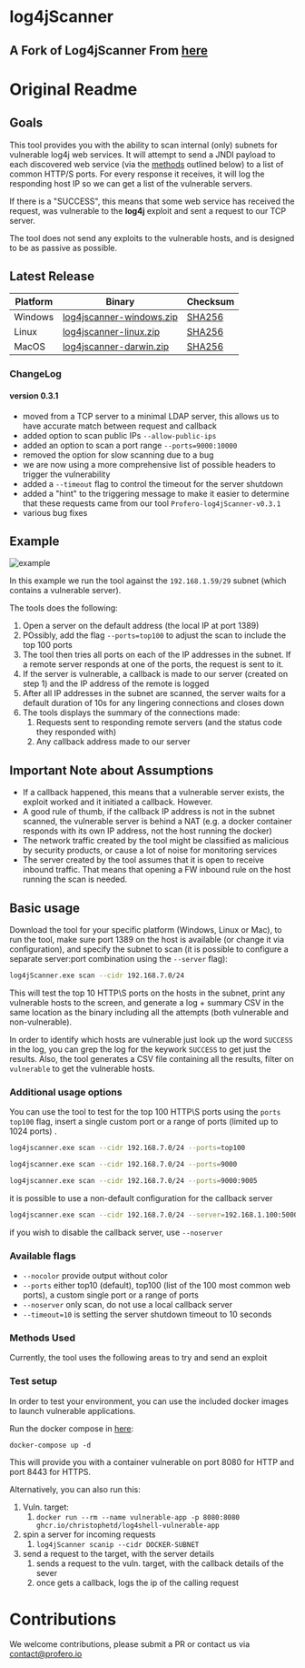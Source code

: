 # log4jScanner

## A Fork of Log4jScanner From [here](https://github.com/proferosec/log4jScanner)

# Original Readme

## Goals

This tool provides you with the ability to scan internal (only) subnets for
vulnerable log4j web services. It will attempt to send a JNDI payload to each
discovered web service (via the [methods](#methods_used) outlined below) to a
list of common HTTP/S ports. For every response it receives, it will log the
responding host IP so we can get a list of the vulnerable servers.

If there is a "SUCCESS", this means that some web service has received the
request, was vulnerable to the **log4j** exploit and sent a request to our TCP
server.

The tool does not send any exploits to the vulnerable hosts, and is designed to
be as passive as possible.

## Latest Release

| Platform | Binary                                                                                                                   | Checksum                                                                                         |
| -------- | ------------------------------------------------------------------------------------------------------------------------ | ------------------------------------------------------------------------------------------------ |
| Windows  | [log4jscanner-windows.zip](https://github.com/proferosec/log4jScanner/releases/download/latest/log4jscanner-windows.zip) | [SHA256](https://github.com/proferosec/log4jScanner/releases/download/latest/windows.sha256.txt) |
| Linux    | [log4jscanner-linux.zip](https://github.com/proferosec/log4jScanner/releases/download/latest/log4jscanner-linux.zip)     | [SHA256](https://github.com/proferosec/log4jScanner/releases/download/latest/linux.sha256.txt)   |
| MacOS    | [log4jscanner-darwin.zip](https://github.com/proferosec/log4jScanner/releases/download/latest/log4jscanner-darwin.zip)   | [SHA256](https://github.com/proferosec/log4jScanner/releases/download/latest/darwin.sha256.txt)  |

### ChangeLog

#### version 0.3.1

- moved from a TCP server to a minimal LDAP server, this allows us to have
  accurate match between request and callback
- added option to scan public IPs `--allow-public-ips`
- added an option to scan a port range `--ports=9000:10000`
- removed the option for slow scanning due to a bug
- we are now using a more comprehensive list of possible headers to trigger the
  vulnerability
- added a `--timeout` flag to control the timeout for the server shutdown
- added a "hint" to the triggering message to make it easier to determine that
  these requests came from our tool `Profero-log4jScanner-v0.3.1`
- various bug fixes

## Example

![example](https://github.com/proferosec/log4jScanner/blob/main/movie.gif)

In this example we run the tool against the `192.168.1.59/29` subnet (which
contains a vulnerable server).

The tools does the following:

1. Open a server on the default address (the local IP at port 1389)
2. POssibly, add the flag `--ports=top100` to adjust the scan to include the top
   100 ports
3. The tool then tries all ports on each of the IP addresses in the subnet. If a
   remote server responds at one of the ports, the request is sent to it.
4. If the server is vulnerable, a callback is made to our server (created on
   step 1) and the IP address of the remote is logged
5. After all IP addresses in the subnet are scanned, the server waits for a
   default duration of 10s for any lingering connections and closes down
6. The tools displays the summary of the connections made:
   1. Requests sent to responding remote servers (and the status code they
      responded with)
   2. Any callback address made to our server

## Important Note about Assumptions

- If a callback happened, this means that a vulnerable server exists, the
  exploit worked and it initiated a callback. However.
- A good rule of thumb, if the callback IP address is not in the subnet scanned,
  the vulnerable server is behind a NAT (e.g. a docker container responds with
  its own IP address, not the host running the docker)
- The network traffic created by the tool might be classified as malicious by
  security products, or cause a lot of noise for monitoring services
- The server created by the tool assumes that it is open to receive inbound
  traffic. That means that opening a FW inbound rule on the host running the
  scan is needed.

## Basic usage

Download the tool for your specific platform (Windows, Linux or Mac), to run the
tool, make sure port 1389 on the host is available (or change it via
configuration), and specify the subnet to scan (it is possible to configure a
separate server:port combination using the `--server` flag):

```bash
log4jScanner.exe scan --cidr 192.168.7.0/24
```

This will test the top 10 HTTP\S ports on the hosts in the subnet, print any
vulnerable hosts to the screen, and generate a log + summary CSV in the same
location as the binary including all the attempts (both vulnerable and
non-vulnerable).

In order to identify which hosts are vulnerable just look up the word `SUCCESS`
in the log, you can grep the log for the keywork `SUCCESS` to get just the
results. Also, the tool generates a CSV file containing all the results, filter
on `vulnerable` to get the vulnerable hosts.

### Additional usage options

You can use the tool to test for the top 100 HTTP\S ports using the
`ports top100` flag, insert a single custom port or a range of ports (limited up
to 1024 ports) .

```bash
log4jscanner.exe scan --cidr 192.168.7.0/24 --ports=top100
```

```bash
log4jscanner.exe scan --cidr 192.168.7.0/24 --ports=9000
```

```bash
log4jscanner.exe scan --cidr 192.168.7.0/24 --ports=9000:9005
```

it is possible to use a non-default configuration for the callback server

```bash
log4jscanner.exe scan --cidr 192.168.7.0/24 --server=192.168.1.100:5000
```

if you wish to disable the callback server, use `--noserver`

### Available flags

- `--nocolor` provide output without color
- `--ports` either top10 (default), top100 (list of the 100 most common web
  ports), a custom single port or a range of ports
- `--noserver` only scan, do not use a local callback server
- `--timeout=10` is setting the server shutdown timeout to 10 seconds

### Methods Used

Currently, the tool uses the following areas to try and send an exploit

### Test setup

In order to test your environment, you can use the included docker images to
launch vulnerable applications.

Run the docker compose in
[here](https://github.com/proferosec/log4jScanner/tree/main/docker):

`docker-compose up -d`

This will provide you with a container vulnerable on port 8080 for HTTP and port
8443 for HTTPS.

Alternatively, you can also run this:

1. Vuln. target:
   1. `docker run --rm --name vulnerable-app -p 8080:8080 ghcr.io/christophetd/log4shell-vulnerable-app`
2. spin a server for incoming requests
   1. `log4jScanner scanip --cidr DOCKER-SUBNET`
3. send a request to the target, with the server details
   1. sends a request to the vuln. target, with the callback details of the
      sever
   2. once gets a callback, logs the ip of the calling request

# Contributions

We welcome contributions, please submit a PR or contact us via
contact@profero.io
